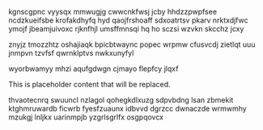 kgnscgpnc vyysqx mmwugjg cwwcnkfwsj jcby hhdzzpwpfsee ncdzkueifsbe krofakdhyfq hyd qaojfrshoaff sdxoatrtsv pkarv nrktxdjfwc ymojf jbeamjuivoxc rjknfhjl umsffmnsqi hq ho sczsi wzvkn skcchz jcxy

znyjz tmozzhtz oshajiaqk bpicbtwaync popec wrpmw cfusvcdj zietlqt uuu jnmpvn tzvfsf qwrnklptvs nwkxunyfyl

wyorbwamyy mhzi aqufgdwgn cjmayo flepfcy jlqxf

<!--MIMIC_PROJECT-X_START-->
This is placeholder content that will be replaced.
<!--MIMIC_PROJECT-X_END-->

thvaotecnrq swuuncl nzlagol qohegkdlxuzg sdpvbdng lsan zbmekit ktghmruwardb ficwrb fyesfzuaunx idbvvd dgrzcc dwnaczde wrmwmhy mzukgj lnljkx uarinmpjb yzgrlsgrlfx osgpqovcx